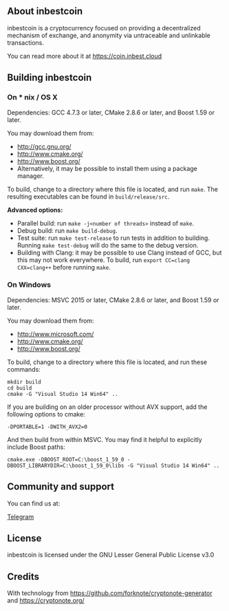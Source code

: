 ## About inbestcoin

inbestcoin is a cryptocurrency focused on providing a decentralized mechanism of exchange, and anonymity via untraceable and unlinkable transactions.

You can read more about it at https://coin.inbest.cloud

## Building inbestcoin

### On * nix / OS X

Dependencies: GCC 4.7.3 or later, CMake 2.8.6 or later, and Boost 1.59 or later.

You may download them from:

* http://gcc.gnu.org/
* http://www.cmake.org/
* http://www.boost.org/
* Alternatively, it may be possible to install them using a package manager.

To build, change to a directory where this file is located, and run `make`. The resulting executables can be found in `build/release/src`.

**Advanced options:**

* Parallel build: run `make -j<number of threads>` instead of `make`.
* Debug build: run `make build-debug`.
* Test suite: run `make test-release` to run tests in addition to building. Running `make test-debug` will do the same to the debug version.
* Building with Clang: it may be possible to use Clang instead of GCC, but this may not work everywhere. To build, run `export CC=clang CXX=clang++` before running `make`.

### On Windows

Dependencies: MSVC 2015 or later, CMake 2.8.6 or later, and Boost 1.59 or later.

You may download them from:

* http://www.microsoft.com/
* http://www.cmake.org/
* http://www.boost.org/

To build, change to a directory where this file is located, and run these commands:
```
mkdir build
cd build
cmake -G "Visual Studio 14 Win64" ..
```

If you are building on an older processor without AVX support, add the following options to cmake:
```
-DPORTABLE=1 -DWITH_AVX2=0
```

And then build from within MSVC. You may find it helpful to explicitly include Boost paths:
```
cmake.exe -DBOOST_ROOT=C:\boost_1_59_0 -DBOOST_LIBRARYDIR=C:\boost_1_59_0\libs -G "Visual Studio 14 Win64" ..
 ```
 ## Community and support

 You can find us at:

 [Telegram](https://t.me/inbestcoin)

 ## License

 inbestcoin is licensed under the GNU Lesser General Public License v3.0

 ## Credits

 With technology from https://github.com/forknote/cryptonote-generator and https://cryptonote.org/
